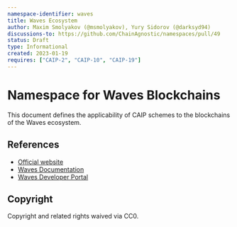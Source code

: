 ```yaml
---
namespace-identifier: waves
title: Waves Ecosystem
author: Maxim Smolyakov (@msmolyakov), Yury Sidorov (@darksyd94)
discussions-to: https://github.com/ChainAgnostic/namespaces/pull/49
status: Draft
type: Informational
created: 2023-01-19
requires: ["CAIP-2", "CAIP-10", "CAIP-19"]
---
```


# Namespace for Waves Blockchains

This document defines the applicability of CAIP schemes to the blockchains of
the Waves ecosystem.

## References

- [Official website](https://waves.tech)
- [Waves Documentation](https://docs.waves.tech)
- [Waves Developer Portal](https://dev.waves.tech)

## Copyright

Copyright and related rights waived via CC0.
